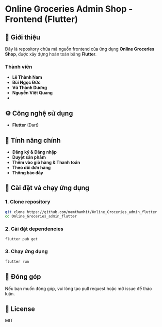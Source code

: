 # Online Groceries Admin Shop - Frontend (Flutter) 

## 📌 Giới thiệu
Đây là repository chứa mã nguồn frontend của ứng dụng **Online Groceries Shop**, được xây dựng hoàn toàn bằng **Flutter**.

### Thành viên
- **Lê Thành Nam**
- **Bùi Ngọc Đức**
- **Vũ Thành Dương**
- **Nguyễn Việt Quang**
- 
## ⚙️ Công nghệ sử dụng
- **Flutter** (Dart)

## 🚀 Tính năng chính
- **Đăng ký & Đăng nhập**
- **Duyệt sản phẩm**
- **Thêm vào giỏ hàng & Thanh toán**
- **Theo dõi đơn hàng**
- **Thông báo đẩy**

## 🔧 Cài đặt và chạy ứng dụng

### 1. Clone repository
```bash
git clone https://github.com/namthanhit/Online_Groceries_admin_flutter
cd Online_Groceries_admin_flutter

```

### 2. Cài đặt dependencies
```bash
flutter pub get
```

### 3. Chạy ứng dụng
```bash
flutter run
```


## 🤝 Đóng góp
Nếu bạn muốn đóng góp, vui lòng tạo pull request hoặc mở issue để thảo luận.

## 📜 License
MIT

